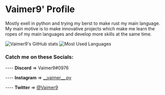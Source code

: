 # Vaimer9' Profile


Mostly exell in python and trying my berst to make rust my main language. My main motive is to make innovative projects which make me learn the ropes of my main languages and develop more skills at the same time. 
 

![Vaimer9's GitHub stats](https://github-readme-stats.vercel.app/api?username=Vaimer9&show_icons=true&theme=dracula)
![Most Used Languages](https://github-readme-stats.vercel.app/api/top-langs/?username=Vaimer9&theme=dracula)

### Catch me on these Socials:
---- **Discord**   => Vaimer9#0976 

---- **Instagram** => [\_\_vaimer\_\_.py](https://www.instagram.com/__vaimer9__.py/) 

---- **Twitter**   => [@Vaimer9](https://twitter.com/vaimer9) 



